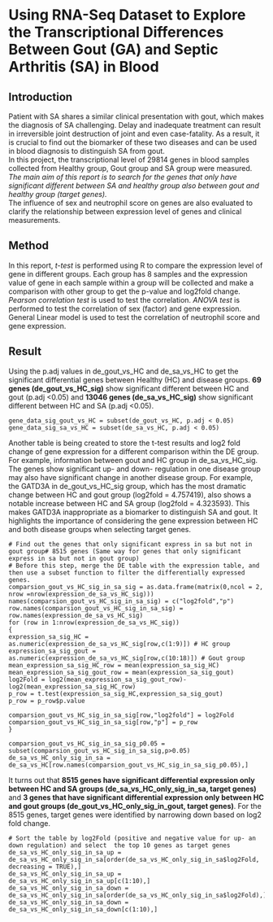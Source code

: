 # Using RNA-Seq Dataset to Explore the Transcriptional Differences Between Gout (GA) and Septic Arthritis (SA) in Blood

## Introduction
Patient with SA shares a similar clinical presentation with gout, which makes the diagnosis of SA challenging.
Delay and inadequate treatment can result in irreversible joint destruction of joint and even case-fatality.
As a result, it is crucial to find out the biomarker of these two diseases and can be used in blood diagnosis to distinguish SA from gout.\
In this project, the transcriptional level of 29814 genes in blood samples collected from Healthy group, Gout group and SA group were measured.
*The main aim of this report is to search for the genes that only have significant different between SA and healthy group also between gout and healthy group (target genes).*\
The influence of sex and neutrophil score on genes are also evaluated to clarify the relationship between expression level of genes and clinical measurements.

## Method
In this report, *t-test* is performed using R to compare the expression level of gene in different groups. Each group has 8 samples and the expression value of gene in each sample within a group will be collected and make a comparison with other group to get the p-value and log2fold change. *Pearson correlation test* is used to test the correlation. *ANOVA test* is performed to test the correlation of sex (factor) and gene expression. General Linear model is used to test the correlation of neutrophil score and gene expression. 

## Result
Using the p.adj values in de_gout_vs_HC and de_sa_vs_HC to get the significant differential genes between Healthy (HC) and disease groups.
**69 genes (de_gout_vs_HC_sig)** show significant different between HC and gout (p.adj <0.05) and **13046 genes (de_sa_vs_HC_sig)** show significant different between HC and SA (p.adj <0.05).
```
gene_data_sig_gout_vs_HC = subset(de_gout_vs_HC, p.adj < 0.05) 
gene_data_sig_sa_vs_HC = subset(de_sa_vs_HC, p.adj < 0.05)
```

Another table is being created to store the t-test results and log2 fold change of gene expression for a different comparison within the DE group. For example, information between gout and HC group in de_sa_vs_HC_sig. The genes show significant up- and down- regulation in one disease group may also have significant change in another disease group. For example, the GATD3A in de_gout_vs_HC_sig group, which has the most dramatic change between HC and gout group (log2fold = 4.757419), also shows a notable increase between HC and SA group (log2fold = 4.323593). This makes GATD3A inappropriate as a biomarker to distinguish SA and gout. It highlights the importance of considering the gene expression between HC and both disease groups when selecting target genes. 

```
# Find out the genes that only significant express in sa but not in gout group# 8515 genes (Same way for genes that only significant express in sa but not in gout group)
# Before this step, merge the DE table with the expression table, and then use a subset function to filter the differentially expressed genes.
comparsion_gout_vs_HC_sig_in_sa_sig = as.data.frame(matrix(0,ncol = 2, nrow =nrow(expression_de_sa_vs_HC_sig))) 
names(comparsion_gout_vs_HC_sig_in_sa_sig) = c("log2fold","p")
row.names(comparsion_gout_vs_HC_sig_in_sa_sig) = row.names(expression_de_sa_vs_HC_sig)
for (row in 1:nrow(expression_de_sa_vs_HC_sig))
{
expression_sa_sig_HC = as.numeric(expression_de_sa_vs_HC_sig[row,c(1:9)]) # HC group 
expression_sa_sig_gout = as.numeric(expression_de_sa_vs_HC_sig[row,c(10:18)]) # Gout group
mean_expression_sa_sig_HC_row = mean(expression_sa_sig_HC)
mean_expression_sa_sig_gout_row = mean(expression_sa_sig_gout)
log2Fold = log2(mean_expression_sa_sig_gout_row)-log2(mean_expression_sa_sig_HC_row)
p_row = t.test(expression_sa_sig_HC,expression_sa_sig_gout)
p_row = p_row$p.value

comparsion_gout_vs_HC_sig_in_sa_sig[row,"log2fold"] = log2Fold
comparsion_gout_vs_HC_sig_in_sa_sig[row,"p"] = p_row
}

comparsion_gout_vs_HC_sig_in_sa_sig_p0.05 = subset(comparsion_gout_vs_HC_sig_in_sa_sig,p>0.05)
de_sa_vs_HC_only_sig_in_sa = de_sa_vs_HC[row.names(comparsion_gout_vs_HC_sig_in_sa_sig_p0.05),]
```
It turns out that **8515 genes have significant differential expression only between HC and SA groups (de_sa_vs_HC_only_sig_in_sa, target genes)** and **3 genes that have significant differential expression only between HC and gout groups (de_gout_vs_HC_only_sig_in_gout, target genes)**. For the 8515 genes, target genes were identified by narrowing down based on log2 fold change.

```
# Sort the table by log2Fold (positive and negative value for up- an down regulation) and select  the top 10 genes as target genes
de_sa_vs_HC_only_sig_in_sa_up = de_sa_vs_HC_only_sig_in_sa[order(de_sa_vs_HC_only_sig_in_sa$log2Fold, decreasing = TRUE),]
de_sa_vs_HC_only_sig_in_sa_up = de_sa_vs_HC_only_sig_in_sa_up[c(1:10),]
de_sa_vs_HC_only_sig_in_sa_down = de_sa_vs_HC_only_sig_in_sa[order(de_sa_vs_HC_only_sig_in_sa$log2Fold),]
de_sa_vs_HC_only_sig_in_sa_down = de_sa_vs_HC_only_sig_in_sa_down[c(1:10),] 
```

